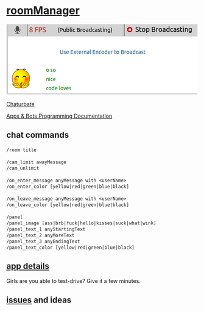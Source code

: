 # [roomManager](https://github.com/noud/chaturbate/blob/master/noud41/roomManager.js)

![roomManager Panel](./docs/Panel.png?raw=true "roomManager")

[Chaturbate](https://chaturbate.com/)

[Apps & Bots Programming Documentation](https://chaturbate.com/apps/docs)

## chat commands

```
/room title

/cam_limit awayMessage
/cam_unlimit

/on_enter_message anyMessage with <userName>
/on_enter_color [yellow|red|green|blue|black]

/on_leave_message anyMessage with <userName>
/on_leave_color [yellow|red|green|blue|black]

/panel
/panel_image [ass|brb|fuck|hello|kisses|suck|what|wink]
/panel_text_1 anyStartingText
/panel_text_2 anyMoreText
/panel_text_3 anyEndingText
/panel_text_color [yellow|red|green|blue|black]
```

## [app details](https://chaturbate.com/apps/app_details/roommanager/?version=&slot=0)

Girls are you able to test-drive? Give it a few minutes.

## [issues](https://github.com/noud/chaturbate/issues) and ideas